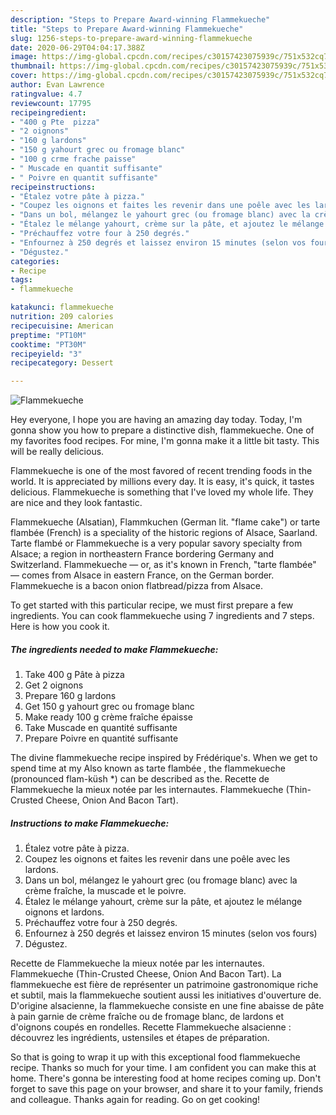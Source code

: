 ```yaml
---
description: "Steps to Prepare Award-winning Flammekueche"
title: "Steps to Prepare Award-winning Flammekueche"
slug: 1256-steps-to-prepare-award-winning-flammekueche
date: 2020-06-29T04:04:17.388Z
image: https://img-global.cpcdn.com/recipes/c30157423075939c/751x532cq70/flammekueche-photo-principale-de-la-recette.jpg
thumbnail: https://img-global.cpcdn.com/recipes/c30157423075939c/751x532cq70/flammekueche-photo-principale-de-la-recette.jpg
cover: https://img-global.cpcdn.com/recipes/c30157423075939c/751x532cq70/flammekueche-photo-principale-de-la-recette.jpg
author: Evan Lawrence
ratingvalue: 4.7
reviewcount: 17795
recipeingredient:
- "400 g Pte  pizza"
- "2 oignons"
- "160 g lardons"
- "150 g yahourt grec ou fromage blanc"
- "100 g crme frache paisse"
- " Muscade en quantit suffisante"
- " Poivre en quantit suffisante"
recipeinstructions:
- "Étalez votre pâte à pizza."
- "Coupez les oignons et faites les revenir dans une poêle avec les lardons."
- "Dans un bol, mélangez le yahourt grec (ou fromage blanc) avec la crème fraîche, la muscade et le poivre."
- "Étalez le mélange yahourt, crème sur la pâte, et ajoutez le mélange oignons et lardons."
- "Préchauffez votre four à 250 degrés."
- "Enfournez à 250 degrés et laissez environ 15 minutes (selon vos fours)"
- "Dégustez."
categories:
- Recipe
tags:
- flammekueche

katakunci: flammekueche 
nutrition: 209 calories
recipecuisine: American
preptime: "PT10M"
cooktime: "PT30M"
recipeyield: "3"
recipecategory: Dessert

---
```



![Flammekueche](https://img-global.cpcdn.com/recipes/c30157423075939c/751x532cq70/flammekueche-photo-principale-de-la-recette.jpg)

Hey everyone, I hope you are having an amazing day today. Today, I'm gonna show you how to prepare a distinctive dish, flammekueche. One of my favorites food recipes. For mine, I'm gonna make it a little bit tasty. This will be really delicious.

Flammekueche is one of the most favored of recent trending foods in the world. It is appreciated by millions every day. It is easy, it's quick, it tastes delicious. Flammekueche is something that I've loved my whole life. They are nice and they look fantastic.

Flammekueche (Alsatian), Flammkuchen (German lit. &#34;flame cake&#34;) or tarte flambée (French) is a speciality of the historic regions of Alsace, Saarland. Tarte flambé or Flammekueche is a very popular savory specialty from Alsace; a region in northeastern France bordering Germany and Switzerland. Flammekueche — or, as it&#39;s known in French, &#34;tarte flambée&#34; — comes from Alsace in eastern France, on the German border. Flammekueche is a bacon onion flatbread/pizza from Alsace.


To get started with this particular recipe, we must first prepare a few ingredients. You can cook flammekueche using 7 ingredients and 7 steps. Here is how you cook it.

<!--inarticleads1-->

##### The ingredients needed to make Flammekueche:

1. Take 400 g Pâte à pizza
1. Get 2 oignons
1. Prepare 160 g lardons
1. Get 150 g yahourt grec ou fromage blanc
1. Make ready 100 g crème fraîche épaisse
1. Take  Muscade en quantité suffisante
1. Prepare  Poivre en quantité suffisante


The divine flammekueche recipe inspired by Frédérique&#39;s. When we get to spend time at my Also known as tarte flambée , the flammekueche (pronounced flam-küsh *) can be described as the. Recette de Flammekueche la mieux notée par les internautes. Flammekueche (Thin-Crusted Cheese, Onion And Bacon Tart). 

<!--inarticleads2-->

##### Instructions to make Flammekueche:

1. Étalez votre pâte à pizza.
1. Coupez les oignons et faites les revenir dans une poêle avec les lardons.
1. Dans un bol, mélangez le yahourt grec (ou fromage blanc) avec la crème fraîche, la muscade et le poivre.
1. Étalez le mélange yahourt, crème sur la pâte, et ajoutez le mélange oignons et lardons.
1. Préchauffez votre four à 250 degrés.
1. Enfournez à 250 degrés et laissez environ 15 minutes (selon vos fours)
1. Dégustez.


Recette de Flammekueche la mieux notée par les internautes. Flammekueche (Thin-Crusted Cheese, Onion And Bacon Tart). La flammekueche est fière de représenter un patrimoine gastronomique riche et subtil, mais la flammekueche soutient aussi les initiatives d&#39;ouverture de. D&#39;origine alsacienne, la flammekueche consiste en une fine abaisse de pâte à pain garnie de crème fraîche ou de fromage blanc, de lardons et d&#39;oignons coupés en rondelles. Recette Flammekueche alsacienne : découvrez les ingrédients, ustensiles et étapes de préparation. 

So that is going to wrap it up with this exceptional food flammekueche recipe. Thanks so much for your time. I am confident you can make this at home. There's gonna be interesting food at home recipes coming up. Don't forget to save this page on your browser, and share it to your family, friends and colleague. Thanks again for reading. Go on get cooking!
